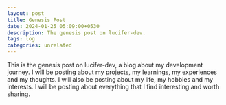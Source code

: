 ```yaml
---
layout: post
title: Genesis Post
date: 2024-01-25 05:09:00+0530
description: The genesis post on lucifer-dev.
tags: log
categories: unrelated
---
```


This is the genesis post on lucifer-dev, a blog about my development journey. I will be posting about my projects, my learnings, my experiences and my thoughts. I will also be posting about my life, my hobbies and my interests. I will be posting about everything that I find interesting and worth sharing.

